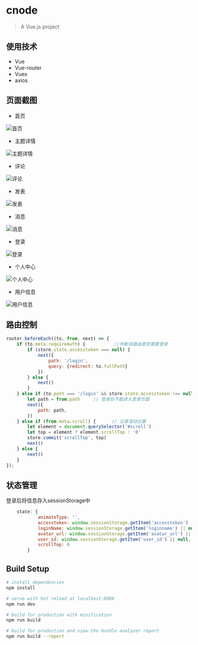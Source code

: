 # cnode

> A Vue.js project

## 使用技术
- Vue
- Vue-router
- Vuex
- axios
## 页面截图
- 首页

![首页](./src/public/images/首页.jpg)

- 主题详情

![主题详情](./src/public/images/主题详情.jpg)

- 评论

![评论](./src/public/images/评论.jpg)

- 发表

![发表](./src/public/images/发表.jpg)

- 消息

![消息](./src/public/images/消息.jpg)

- 登录

![登录](./src/public/images/登录.jpg)

- 个人中心

![个人中心](./src/public/images/个人中心.jpg)

- 用户信息

![用户信息](./src/public/images/用户信息.jpg)

## 路由控制
``` js
router.beforeEach((to, from, next) => {
    if (to.meta.requireAuth) {           //判断该路由是否需要登录
        if (store.state.accesstoken === null) {
            next({
                path: '/login',
                query: {redirect: to.fullPath}
            })
        } else {
            next()
        }
    } else if (to.path === '/login' && store.state.accesstoken !== null) {
        let path = from.path     // 登录后不能进入登录页面
        next({
            path: path,
        })
    } else if (from.meta.scroll) {      // 记录滚动位置
        let element = document.querySelector('#scroll')
        let top = element ? element.scrollTop : '0'
        store.commit('scrollTop', top)
        next()
    } else {
        next()
    }
});
```

## 状态管理
登录后将信息存入sessionStorage中
``` js
    state: {
            animateType: '',
            accesstoken: window.sessionStorage.getItem('accesstoken') || null,
            loginName: window.sessionStorage.getItem('loginname') || null,
            avatar_url: window.sessionStorage.getItem('avatar_url') || null,
            user_id: window.sessionStorage.getItem('user_id') || null,
            scrollTop: 0
        }
```

## Build Setup

``` bash
# install dependencies
npm install

# serve with hot reload at localhost:8080
npm run dev

# build for production with minification
npm run build

# build for production and view the bundle analyzer report
npm run build --report
```
